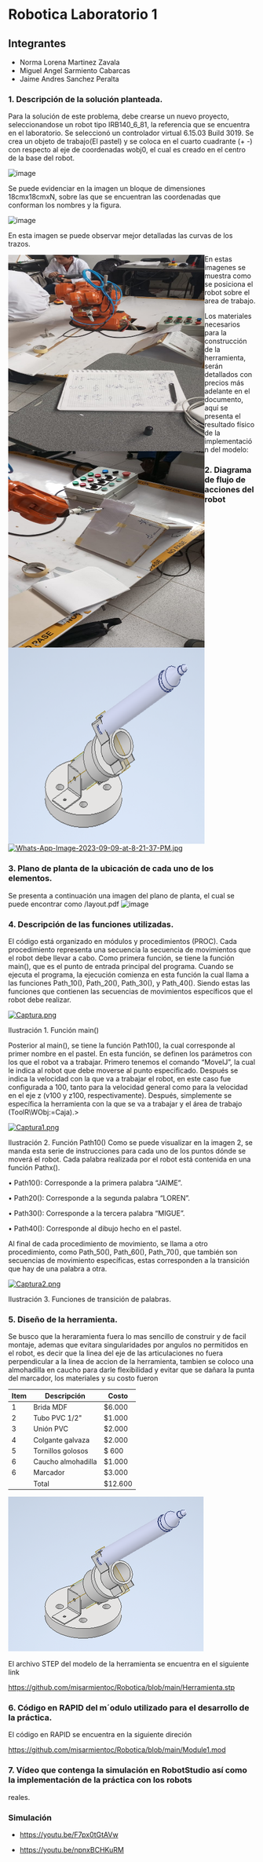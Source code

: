 

# Robotica Laboratorio 1

## Integrantes

- Norma Lorena Martinez Zavala
- Miguel Angel Sarmiento Cabarcas
- Jaime Andres Sanchez Peralta


### 1. Descripción de la solución planteada.

Para la solución de este problema, debe crearse un nuevo proyecto, seleccionandose un robot tipo IRB140_6_81, la referencia que se encuentra en el laboratorio. Se seleccionó un controlador virtual 6.15.03 Build 3019.
Se crea un objeto de trabajo(El pastel) y se coloca en el cuarto cuadrante (+ -) con respecto al eje de coordenadas wobj0, el cual es creado en el centro de la base del robot.

![image](https://github.com/misarmientoc/Robotica/assets/66492359/7813bcfb-5279-479a-8c3e-401e874176ab)

Se puede evidenciar en la imagen un bloque de dimensiones 18cmx18cmxN, sobre las que se encuentran las coordenadas que conforman los nombres y la figura.

![image](https://github.com/misarmientoc/Robotica/assets/66492359/d9059fda-b45f-4b79-b9a3-d2c11496dded)

En esta imagen se puede observar mejor detalladas las curvas de los trazos.

<img src="/BrazoF2.png" width="400" height="400" align="left">
<img src="/BrazoFisico.png" width="400" height="400" align="left">


En estas imagenes se muestra como se posiciona el robot sobre el area de trabajo.

Los materiales necesarios para la construcción de la herramienta, serán detallados con precios más adelante en el documento, aquí se presenta el resultado físico de la implementación del modelo:


<img src="/Herramienta.png" width="400" height="400" align="left">




### 2. Diagrama de flujo de acciones del robot <p>
[![Whats-App-Image-2023-09-09-at-8-21-37-PM.jpg](https://i.postimg.cc/63Y674s5/Whats-App-Image-2023-09-09-at-8-21-37-PM.jpg)](https://postimg.cc/tZnGwTCL) <p>
### 3. Plano de planta de la ubicación de cada uno de los elementos.
Se presenta a continuación una imagen del plano de planta, el cual se puede encontrar como /layout.pdf
 ![image](https://github.com/misarmientoc/Robotica/assets/66492359/f284043a-641f-4f7f-bf3f-3810d222082f)
  
### 4. Descripción de las funciones utilizadas.

El código está organizado en módulos y procedimientos (PROC). Cada procedimiento representa una secuencia la secuencia de movimientos que el robot debe llevar a cabo.
Como primera función, se tiene la función main(), que es el punto de entrada principal del programa. Cuando se ejecuta el programa, la ejecución comienza en esta función la cual llama a las funciones Path_10(), Path_20(), Path_30(), y Path_40(). Siendo estas las funciones que contienen las secuencias de movimientos específicos que el robot debe realizar. <p>
 [![Captura.png](https://i.postimg.cc/sgHfTrBT/Captura.png)](https://postimg.cc/68RNQFfZ) <p>
Ilustración 1. Función main() <p>

Posterior al main(), se tiene la función Path10(), la cual corresponde al primer nombre en el pastel. En esta función, se definen los parámetros con los que el robot va a trabajar. Primero tenemos el comando “MovelJ”, la cual le indica al robot que debe moverse al punto especificado.
Después se indica la velocidad con la que va a trabajar el robot, en este caso fue configurada a 100, tanto para la velocidad general como para la velocidad en el eje z (v100 y z100, respectivamente).
Después, simplemente se específica la herramienta con la que se va a trabajar y el área de trabajo (ToolR\WObj:=Caja).><p>
[![Captura1.png](https://i.postimg.cc/7Z5rYT6N/Captura1.png)](https://postimg.cc/zyYcxvTL) <p>
 
Ilustración 2. Función Path10()
Como se puede visualizar en la imagen 2, se manda esta serie de instrucciones para cada uno de los puntos dónde se moverá el robot.
Cada palabra realizada por el robot está contenida en una función Pathx(). <p>

•	Path10(): Corresponde a la primera palabra “JAIME”. <p>
•	Path20(): Corresponde a la segunda palabra “LOREN”. <p>
•	Path30(): Corresponde a la tercera palabra “MIGUE”. <p>
•	Path40(): Corresponde al dibujo hecho en el pastel. <p>

Al final de cada procedimiento de movimiento, se llama a otro procedimiento, como Path_50(), Path_60(), Path_70(), que también son secuencias de movimiento específicas, estas corresponden a la transición que hay de una palabra a otra. <p>
[![Captura2.png](https://i.postimg.cc/4dZ0tKJq/Captura2.png)](https://postimg.cc/McPtJpfm) <p>
 
Ilustración 3. Funciones de transición de palabras. <p>

### 5. Diseño de la herramienta.
   
   Se busco que la heraramienta fuera lo mas sencillo de construir y de facil montaje, ademas que evitara singularidades por angulos no permitidos en el robot, es decir que la linea del eje de las articulaciones no fuera    perpendicular a la linea de accion de la herramienta, tambien se coloco una almohadilla en caucho para darle flexibilidad y evitar que se dañara la punta del marcador, los materiales y su costo fueron

| Item | Descripción      | Costo |
|------|------------------|-------|
| 1    |Brida MDF         | $6.000|
| 2    |Tubo PVC 1/2"     | $1.000|
| 3    |Unión PVC         | $2.000|
| 4    |Colgante galvaza  | $2.000|
| 5    |Tornillos golosos | $  600|
| 6    |Caucho almohadilla| $1.000|
| 6    |Marcador          | $3.000|
|      |Total             |$12.600|


![image](https://github.com/misarmientoc/Robotica/blob/main/Herramienta.png)

El archivo STEP del modelo de la herramienta se encuentra en el siguiente link 

https://github.com/misarmientoc/Robotica/blob/main/Herramienta.stp

   
### 6. Código en RAPID del m´odulo utilizado para el desarrollo de la práctica.

   El código en RAPID se encuentra en la siguiente direción 

https://github.com/misarmientoc/Robotica/blob/main/Module1.mod
   
### 7. Vídeo que contenga la simulación en RobotStudio así como la implementación de la práctica con los robots
reales.

### Simulación 

- https://youtu.be/F7px0tGtAVw

- https://youtu.be/npnxBCHKuRM


  




 


